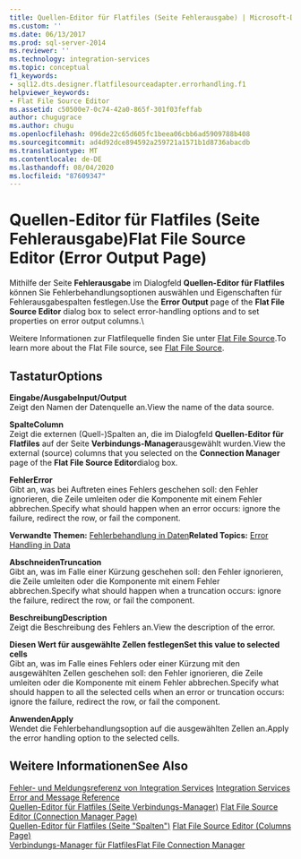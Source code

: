 ```yaml
---
title: Quellen-Editor für Flatfiles (Seite Fehlerausgabe) | Microsoft-Dokumentation
ms.custom: ''
ms.date: 06/13/2017
ms.prod: sql-server-2014
ms.reviewer: ''
ms.technology: integration-services
ms.topic: conceptual
f1_keywords:
- sql12.dts.designer.flatfilesourceadapter.errorhandling.f1
helpviewer_keywords:
- Flat File Source Editor
ms.assetid: c50500e7-0c74-42a0-865f-301f03feffab
author: chugugrace
ms.author: chugu
ms.openlocfilehash: 096de22c65d605fc1beea06cbb6ad5909788b408
ms.sourcegitcommit: ad4d92dce894592a259721a1571b1d8736abacdb
ms.translationtype: MT
ms.contentlocale: de-DE
ms.lasthandoff: 08/04/2020
ms.locfileid: "87609347"
---
```

# <a name="flat-file-source-editor-error-output-page"></a><span data-ttu-id="ae0f3-102">Quellen-Editor für Flatfiles (Seite Fehlerausgabe)</span><span class="sxs-lookup"><span data-stu-id="ae0f3-102">Flat File Source Editor (Error Output Page)</span></span>
  <span data-ttu-id="ae0f3-103">Mithilfe der Seite **Fehlerausgabe** im Dialogfeld **Quellen-Editor für Flatfiles** können Sie Fehlerbehandlungsoptionen auswählen und Eigenschaften für Fehlerausgabespalten festlegen.</span><span class="sxs-lookup"><span data-stu-id="ae0f3-103">Use the **Error Output** page of the **Flat File Source Editor** dialog box to select error-handling options and to set properties on error output columns.</span></span>\  
  
 <span data-ttu-id="ae0f3-104">Weitere Informationen zur Flatfilequelle finden Sie unter [Flat File Source](data-flow/flat-file-source.md).</span><span class="sxs-lookup"><span data-stu-id="ae0f3-104">To learn more about the Flat File source, see [Flat File Source](data-flow/flat-file-source.md).</span></span>  
  
## <a name="options"></a><span data-ttu-id="ae0f3-105">Tastatur</span><span class="sxs-lookup"><span data-stu-id="ae0f3-105">Options</span></span>  
 <span data-ttu-id="ae0f3-106">**Eingabe/Ausgabe**</span><span class="sxs-lookup"><span data-stu-id="ae0f3-106">**Input/Output**</span></span>  
 <span data-ttu-id="ae0f3-107">Zeigt den Namen der Datenquelle an.</span><span class="sxs-lookup"><span data-stu-id="ae0f3-107">View the name of the data source.</span></span>  
  
 <span data-ttu-id="ae0f3-108">**Spalte**</span><span class="sxs-lookup"><span data-stu-id="ae0f3-108">**Column**</span></span>  
 <span data-ttu-id="ae0f3-109">Zeigt die externen (Quell-)Spalten an, die im Dialogfeld **Quellen-Editor für Flatfiles** auf der Seite **Verbindungs-Manager**ausgewählt wurden.</span><span class="sxs-lookup"><span data-stu-id="ae0f3-109">View the external (source) columns that you selected on the **Connection Manager** page of the **Flat File Source Editor**dialog box.</span></span>  
  
 <span data-ttu-id="ae0f3-110">**Fehler**</span><span class="sxs-lookup"><span data-stu-id="ae0f3-110">**Error**</span></span>  
 <span data-ttu-id="ae0f3-111">Gibt an, was bei Auftreten eines Fehlers geschehen soll: den Fehler ignorieren, die Zeile umleiten oder die Komponente mit einem Fehler abbrechen.</span><span class="sxs-lookup"><span data-stu-id="ae0f3-111">Specify what should happen when an error occurs: ignore the failure, redirect the row, or fail the component.</span></span>  
  
 <span data-ttu-id="ae0f3-112">**Verwandte Themen:** [Fehlerbehandlung in Daten](data-flow/error-handling-in-data.md)</span><span class="sxs-lookup"><span data-stu-id="ae0f3-112">**Related Topics:** [Error Handling in Data](data-flow/error-handling-in-data.md)</span></span>  
  
 <span data-ttu-id="ae0f3-113">**Abschneiden**</span><span class="sxs-lookup"><span data-stu-id="ae0f3-113">**Truncation**</span></span>  
 <span data-ttu-id="ae0f3-114">Gibt an, was im Falle einer Kürzung geschehen soll: den Fehler ignorieren, die Zeile umleiten oder die Komponente mit einem Fehler abbrechen.</span><span class="sxs-lookup"><span data-stu-id="ae0f3-114">Specify what should happen when a truncation occurs: ignore the failure, redirect the row, or fail the component.</span></span>  
  
 <span data-ttu-id="ae0f3-115">**Beschreibung**</span><span class="sxs-lookup"><span data-stu-id="ae0f3-115">**Description**</span></span>  
 <span data-ttu-id="ae0f3-116">Zeigt die Beschreibung des Fehlers an.</span><span class="sxs-lookup"><span data-stu-id="ae0f3-116">View the description of the error.</span></span>  
  
 <span data-ttu-id="ae0f3-117">**Diesen Wert für ausgewählte Zellen festlegen**</span><span class="sxs-lookup"><span data-stu-id="ae0f3-117">**Set this value to selected cells**</span></span>  
 <span data-ttu-id="ae0f3-118">Gibt an, was im Falle eines Fehlers oder einer Kürzung mit den ausgewählten Zellen geschehen soll: den Fehler ignorieren, die Zeile umleiten oder die Komponente mit einem Fehler abbrechen.</span><span class="sxs-lookup"><span data-stu-id="ae0f3-118">Specify what should happen to all the selected cells when an error or truncation occurs: ignore the failure, redirect the row, or fail the component.</span></span>  
  
 <span data-ttu-id="ae0f3-119">**Anwenden**</span><span class="sxs-lookup"><span data-stu-id="ae0f3-119">**Apply**</span></span>  
 <span data-ttu-id="ae0f3-120">Wendet die Fehlerbehandlungsoption auf die ausgewählten Zellen an.</span><span class="sxs-lookup"><span data-stu-id="ae0f3-120">Apply the error handling option to the selected cells.</span></span>  
  
## <a name="see-also"></a><span data-ttu-id="ae0f3-121">Weitere Informationen</span><span class="sxs-lookup"><span data-stu-id="ae0f3-121">See Also</span></span>  
 <span data-ttu-id="ae0f3-122">[Fehler- und Meldungsreferenz von Integration Services](../../2014/integration-services/integration-services-error-and-message-reference.md) </span><span class="sxs-lookup"><span data-stu-id="ae0f3-122">[Integration Services Error and Message Reference](../../2014/integration-services/integration-services-error-and-message-reference.md) </span></span>  
 <span data-ttu-id="ae0f3-123">[Quellen-Editor für Flatfiles &#40;Seite Verbindungs-Manager&#41;](../../2014/integration-services/flat-file-source-editor-connection-manager-page.md) </span><span class="sxs-lookup"><span data-stu-id="ae0f3-123">[Flat File Source Editor &#40;Connection Manager Page&#41;](../../2014/integration-services/flat-file-source-editor-connection-manager-page.md) </span></span>  
 <span data-ttu-id="ae0f3-124">[Quellen-Editor für Flatfiles &#40;Seite "Spalten"&#41;](../../2014/integration-services/flat-file-source-editor-columns-page.md) </span><span class="sxs-lookup"><span data-stu-id="ae0f3-124">[Flat File Source Editor &#40;Columns Page&#41;](../../2014/integration-services/flat-file-source-editor-columns-page.md) </span></span>  
 [<span data-ttu-id="ae0f3-125">Verbindungs-Manager für Flatfiles</span><span class="sxs-lookup"><span data-stu-id="ae0f3-125">Flat File Connection Manager</span></span>](connection-manager/file-connection-manager.md)  
  
  
